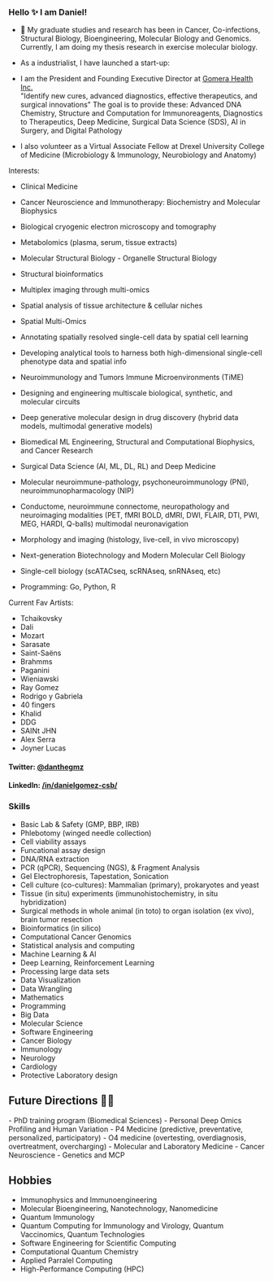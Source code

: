 ### Hello ✨  I am Daniel!

- 🔭 My graduate studies and research has been in Cancer, Co-infections, Structural Biology, Bioengineering, Molecular Biology and Genomics. Currently, I am doing my thesis research in exercise molecular biology.

- As a industrialist, I have launched a start-up:
  
- I am the President and Founding Executive Director at <a href=https://gomera.io>Gomera Health Inc.</a><br>
"Identify new cures, advanced diagnostics, effective therapeutics, and surgical innovations"
The goal is to provide these:
Advanced DNA Chemistry, Structure and Computation for Immunoreagents, Diagnostics to Therapeutics, Deep Medicine, 
Surgical Data Science (SDS), AI in Surgery, and Digital Pathology

- I also volunteer as a Virtual Associate Fellow at Drexel University College of Medicine (Microbiology & Immunology, Neurobiology and Anatomy)

Interests:
- Clinical Medicine
- Cancer Neuroscience and Immunotherapy: Biochemistry and Molecular Biophysics
- Biological cryogenic electron microscopy and tomography 
- Metabolomics (plasma, serum, tissue extracts)
- Molecular Structural Biology - Organelle Structural Biology
- Structural bioinformatics


- Multiplex imaging through multi-omics 
- Spatial analysis of tissue architecture & cellular niches
- Spatial Multi-Omics
- Annotating spatially resolved single-cell data by spatial cell learning
- Developing analytical tools to harness both high-dimensional single-cell phenotype data and spatial info
- Neuroimmunology and Tumors Immune Microenvironments (TiME)
- Designing and engineering multiscale biological, synthetic, and molecular circuits
- Deep generative molecular design in drug discovery (hybrid data models, multimodal generative models)

- Biomedical ML Engineering, Structural and Computational Biophysics, and Cancer Research
- Surgical Data Science (AI, ML, DL, RL) and Deep Medicine
- Molecular neuroimmune-pathology, psychoneuroimmunology (PNI), neuroimmunopharmacology (NIP)
- Conductome, neuroimmune connectome, neuropathology and neuroimaging modalities (PET, fMRI BOLD, dMRI, DWI, FLAIR, DTI, PWI, MEG, HARDI, Q-balls) multimodal neuronavigation 
- Morphology and imaging (histology, live-cell, in vivo microscopy)

- Next-generation Biotechnology and Modern Molecular Cell Biology
- Single-cell biology (scATACseq, scRNAseq, snRNAseq, etc)

- Programming: Go, Python, R


Current Fav Artists:
- Tchaikovsky
- Dali
- Mozart
- Sarasate
- Saint-Saëns
- Brahmms
- Paganini
- Wieniawski
- Ray Gomez
- Rodrigo y Gabriela
- 40 fingers
- Khalid
- DDG
- SAINt JHN
- Alex Serra
- Joyner Lucas


#### Twitter: [@danthegmz](https://twitter.com/danieljgmez) 
#### LinkedIn: [/in/danielgomez-csb/](https://www.linkedin.com/in/daniel-gomez-gtc) 

### Skills

- Basic Lab & Safety (GMP, BBP, IRB)	
- Phlebotomy (winged needle collection)
- Cell viability assays
- Funcational assay design
- DNA/RNA extraction
- PCR (qPCR), Sequencing (NGS), & Fragment Analysis
- Gel Electrophoresis, Tapestation, Sonication
- Cell culture (co-cultures): Mammalian (primary), prokaryotes and yeast 
- Tissue (in situ) experiments (immunohistochemistry, in situ hybridization)
- Surgical methods in whole animal (in toto) to organ isolation (ex vivo), brain tumor resection
- Bioinformatics (in silico)
- Computational Cancer Genomics 
- Statistical analysis and computing
- Machine Learning & AI
- Deep Learning, Reinforcement Learning
- Processing large data sets
- Data Visualization
- Data Wrangling
- Mathematics
- Programming
- Big Data
- Molecular Science
- Software Engineering
- Cancer Biology
- Immunology
- Neurology
- Cardiology
- Protective Laboratory design

	
<h2>Future Directions &#x1F468;&#x200D;&#x1F4BB;</h2>
- PhD training program (Biomedical Sciences)
- Personal Deep Omics Profiling and Human Variation
- P4 Medicine (predictive, preventative, personalized, participatory) 
- O4 medicine (overtesting, overdiagnosis, overtreatment, overcharging)
- Molecular and Laboratory Medicine
- Cancer Neuroscience
- Genetics and MCP

## Hobbies
- Immunophysics and Immunoengineering
- Molecular Bioengineering, Nanotechnology, Nanomedicine
- Quantum Immunology
- Quantum Computing for Immunology and Virology, Quantum Vaccinomics, Quantum Technologies
- Software Engineering for Scientific Computing
- Computational Quantum Chemistry
- Applied Parralel Computing
- High-Performance Computing (HPC)

	
</html>

